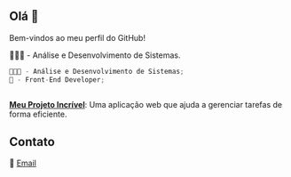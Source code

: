 ## Olá 👋
Bem-vindos ao meu perfil do GitHub!

👨🏻‍💻 - Análise e Desenvolvimento de Sistemas.
```javascript
👨🏻‍💻 - Análise e Desenvolvimento de Sistemas;
🎨 - Front-End Developer;



```

**[Meu Projeto Incrível](https://github.com/feoliveira7/MathEasy)**: Uma aplicação web que ajuda a gerenciar tarefas de forma eficiente.

## Contato
📧 [Email](mailto:oliveirafee77@gmail.com)
